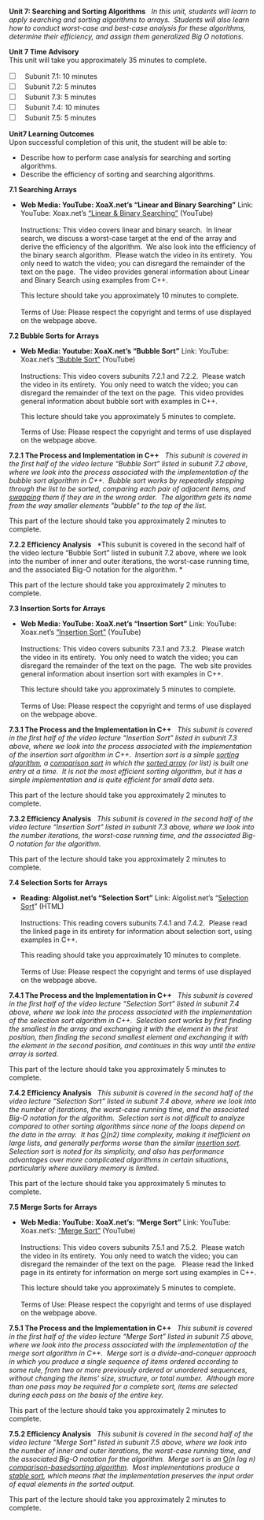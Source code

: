 **Unit 7: Searching and Sorting Algorithms** <span id="7"></span> 
*In this unit, students will learn to apply searching and sorting
algorithms to arrays.  Students will also learn how to conduct
worst-case and best-case analysis for these algorithms, determine their
efficiency, and assign them generalized Big O notations.*

**Unit 7 Time Advisory**  
This unit will take you approximately 35 minutes to complete.  
  
 <span
style="color: rgb(85, 85, 85); font-family: 'Myriad Pro', 'Gill Sans', 'Gill Sans MT', Calibri, sans-serif; font-size: 16px; line-height: 21px; text-align: left; -webkit-text-size-adjust: none; ">☐
   </span>Subunit 7.1: 10 minutes  
 <span
style="color: rgb(85, 85, 85); font-family: 'Myriad Pro', 'Gill Sans', 'Gill Sans MT', Calibri, sans-serif; font-size: 16px; line-height: 21px; text-align: left; -webkit-text-size-adjust: none; ">☐
   </span>Subunit 7.2: 5 minutes  
 <span
style="color: rgb(85, 85, 85); font-family: 'Myriad Pro', 'Gill Sans', 'Gill Sans MT', Calibri, sans-serif; font-size: 16px; line-height: 21px; text-align: left; -webkit-text-size-adjust: none; ">☐
   </span>Subunit 7.3: 5 minutes  
 <span
style="color: rgb(85, 85, 85); font-family: 'Myriad Pro', 'Gill Sans', 'Gill Sans MT', Calibri, sans-serif; font-size: 16px; line-height: 21px; text-align: left; -webkit-text-size-adjust: none; ">☐
   </span>Subunit 7.4: 10 minutes  
 <span
style="color: rgb(85, 85, 85); font-family: 'Myriad Pro', 'Gill Sans', 'Gill Sans MT', Calibri, sans-serif; font-size: 16px; line-height: 21px; text-align: left; -webkit-text-size-adjust: none; ">☐
   </span>Subunit 7.5: 5 minutes

**Unit7 Learning Outcomes**  
Upon successful completion of this unit, the student will be able to:
-   Describe how to perform case analysis for searching and sorting
    algorithms.
-   Describe the efficiency of sorting and searching algorithms.

**7.1 Searching Arrays** <span id="7.1"></span> 
-   **Web Media: YouTube: XoaX.net’s “Linear and Binary Searching”**
    Link: YouTube: Xoax.net’s [“Linear & Binary
    Searching”](http://www.youtube.com/watch?v=wNVCJj642n4) (YouTube)  
        
     Instructions: This video covers linear and binary search.  In
    linear search, we discuss a worst-case target at the end of the
    array and derive the efficiency of the algorithm.  We also look into
    the efficiency of the binary search algorithm.  Please watch the
    video in its entirety.  You only need to watch the video; you can
    disregard the remainder of the text on the page.  The video provides
    general information about Linear and Binary Search using examples
    from C++.  
      
     This lecture should take you approximately 10 minutes to
    complete.  
        
     Terms of Use: Please respect the copyright and terms of use
    displayed on the webpage above.

**7.2 Bubble Sorts for Arrays** <span id="7.2"></span> 
-   **Web Media: Youtube: XoaX.net’s “Bubble Sort”**
    Link: YouTube: Xoax.net’s [“Bubble
    Sort”](http://www.youtube.com/watch?v=P00xJgWzz2c) (YouTube)  
        
     Instructions: This video covers subunits 7.2.1 and 7.2.2.  Please
    watch the video in its entirety.  You only need to watch the video;
    you can disregard the remainder of the text on the page.  This video
    provides general information about bubble sort with examples in
    C++.  
      
     This lecture should take you approximately 5 minutes to complete.  
      
     Terms of Use: Please respect the copyright and terms of use
    displayed on the webpage above.

**7.2.1 The Process and Implementation in C++** <span
id="7.2.1"></span> 
*This subunit is covered in the first half of the video lecture “Bubble
Sort” listed in subunit 7.2 above, where we look into the process
associated with the implementation of the bubble sort algorithm in C++. 
Bubble sort works by repeatedly stepping through the list to be sorted,
comparing each pair of adjacent items, and*
*[swapping](http://en.wikipedia.org/wiki/Swap_(computer_science) "Swap (computer science)") them
if they are in the wrong order.  The algorithm gets its name from the
way smaller elements "bubble" to the top of the list.*  
  
 This part of the lecture should take you approximately 2 minutes to
complete. 

**7.2.2 Efficiency Analysis** <span id="7.2.2"></span> 
*This subunit is covered in the second half of the video lecture “Bubble
Sort” listed in subunit 7.2 above, where we look into the number of
inner and outer iterations, the worst-case running time, and the
associated Big-O notation for the algorithm. *  
  
 This part of the lecture should take you approximately 2 minutes to
complete. 

**7.3 Insertion Sorts for Arrays** <span id="7.3"></span> 
-   **Web Media: YouTube: XoaX.net’s “Insertion Sort”**
    Link: YouTube: Xoax.net’s [“Insertion
    Sort”](http://www.youtube.com/watch?v=c4BRHC7kTaQ) (YouTube)  
        
     Instructions: This video covers subunits 7.3.1 and 7.3.2.  Please
    watch the video in its entirety.  You only need to watch the video;
    you can disregard the remainder of the text on the page.  The web
    site provides general information about insertion sort with examples
    in C++.  
      
     This lecture should take you approximately 5 minutes to complete.  
        
     Terms of Use: Please respect the copyright and terms of use
    displayed on the webpage above.

**7.3.1 The Process and the Implementation in C++** <span
id="7.3.1"></span> 
*This subunit is covered in the first half of the video lecture
“Insertion Sort” listed in subunit 7.3 above, where we look into the
process associated with the implementation of the insertion sort
algorithm in C++.  Insertion sort is a simple* [*sorting
algorithm*](http://en.wikipedia.org/wiki/Sorting_algorithm "Sorting algorithm")*,
a* *[comparison
sort](http://en.wikipedia.org/wiki/Comparison_sort "Comparison sort") in
which the* *[sorted
array](http://en.wikipedia.org/wiki/Sorted_array "Sorted array") (or
list) is built one entry at a time.  It is not the most efficient
sorting algorithm, but it has a simple implementation and is quite
efficient for small data sets.*  
  
 This part of the lecture should take you approximately 2 minutes to
complete.

**7.3.2 Efficiency Analysis** <span id="7.3.2"></span> 
*This subunit is covered in the second half of the video lecture
“Insertion Sort” listed in subunit 7.3 above, where we look into the
number iterations, the worst-case running time, and the associated Big-O
notation for the algorithm.*  
  
 This part of the lecture should take you approximately 2 minutes to
complete.

**7.4 Selection Sorts for Arrays** <span id="7.4"></span> 
-   **Reading: Algolist.net’s “Selection Sort”**
    Link: Algolist.net’s “[Selection
    Sort](http://www.algolist.net/Algorithms/Sorting/Selection_sort)”
    (HTML)  
        
     Instructions: This reading covers subunits 7.4.1 and 7.4.2.  Please
    read the linked page in its entirety for information about selection
    sort, using examples in C++.  
      
     This reading should take you approximately 10 minutes to
    complete.  
        
     Terms of Use: Please respect the copyright and terms of use
    displayed on the webpage above.

**7.4.1 The Process and the Implementation in C++** <span
id="7.4.1"></span> 
*This subunit is covered in the first half of the video lecture
“Selection Sort” listed in subunit 7.4 above, where we look into the
process associated with the implementation of the selection sort
algorithm in C++.  Selection sort works by first finding the smallest in
the array and exchanging it with the element in the first position, then
finding the second smallest element and exchanging it with the element
in the second position, and continues in this way until the entire array
is sorted.*  
  
 This part of the lecture should take you approximately 5 minutes to
complete.

**7.4.2 Efficiency Analysis** <span id="7.4.2"></span> 
*This subunit is covered in the second half of the video lecture
“Selection Sort” listed in subunit 7.4 above, where we look into the
number of iterations, the worst-case running time, and the associated
Big-O notation for the algorithm.  Selection sort is not difficult to
analyze compared to other sorting algorithms since none of the loops
depend on the data in the array.  It has*
[*O*](http://en.wikipedia.org/wiki/Big_O_notation "Big O notation")*(n2)
time complexity, making it inefficient on large lists, and generally
performs worse than the similar* [*insertion
sort*](http://en.wikipedia.org/wiki/Insertion_sort "Insertion sort")*. 
Selection sort is noted for its simplicity, and also has performance
advantages over more complicated algorithms in certain situations,
particularly where auxiliary memory is limited.*  
  
 This part of the lecture should take you approximately 5 minutes to
complete.

**7.5 Merge Sorts for Arrays** <span id="7.5"></span> 
-   **Web Media: YouTube: XoaX.net’s: “Merge Sort”**
    Link: YouTube: Xoax.net’s: [“Merge
    Sort”](http://www.youtube.com/watch?v=GCae1WNvnZM) (YouTube)  
        
     Instructions: This video covers subunits 7.5.1 and 7.5.2.  Please
    watch the video in its entirety.  You only need to watch the video;
    you can disregard the remainder of the text on the page.   Please
    read the linked page in its entirety for information on merge sort
    using examples in C++.  
      
     This lecture should take you approximately 5 minutes to complete.  
        
     Terms of Use: Please respect the copyright and terms of use
    displayed on the webpage above.

**7.5.1 The Process and the Implementation in C++** <span
id="7.5.1"></span> 
*This subunit is covered in the first half of the video lecture “Merge
Sort” listed in subunit 7.5 above, where we look into the process
associated with the implementation of the merge sort algorithm in C++. 
Merge sort is a divide-and-conquer approach in which you produce a
single sequence of items ordered according to some rule, from two or
more previously ordered or unordered sequences, without changing the
items’ size, structure, or total number.  Although more than one pass
may be required for a complete sort, items are selected during each pass
on the basis of the entire key.*  
  
 This part of the lecture should take you approximately 2 minutes to
complete.

**7.5.2 Efficiency Analysis** <span id="7.5.2"></span> 
*This subunit is covered in the second half of the video lecture “Merge
Sort” listed in subunit 7.5 above, where we look into the number of
inner and outer iterations, the worst-case running time, and the
associated Big-O notation for the algorithm.  Merge sort is an*
[O](http://en.wikipedia.org/wiki/Big_O_notation "Big O notation")*(n log
n)*
[*comparison-based*](http://en.wikipedia.org/wiki/Comparison_sort "Comparison sort")[*sorting
algorithm*](http://en.wikipedia.org/wiki/Sorting_algorithm "Sorting algorithm")*. 
Most implementations produce a* [*stable
sort*](http://en.wikipedia.org/wiki/Sorting_algorithm#Classification "Sorting algorithm")*,
which means that the implementation preserves the input order of equal
elements in the sorted output.*  
  
 This part of the lecture should take you approximately 2 minutes to
complete.


